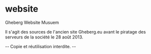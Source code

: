 website
=======

Gheberg Website Musuem

Il s'agit des sources de l'ancien site Gheberg.eu avant le piratage des serveurs de la société le 28 août 2013.

-- Copie et réutilisation interdite. --
